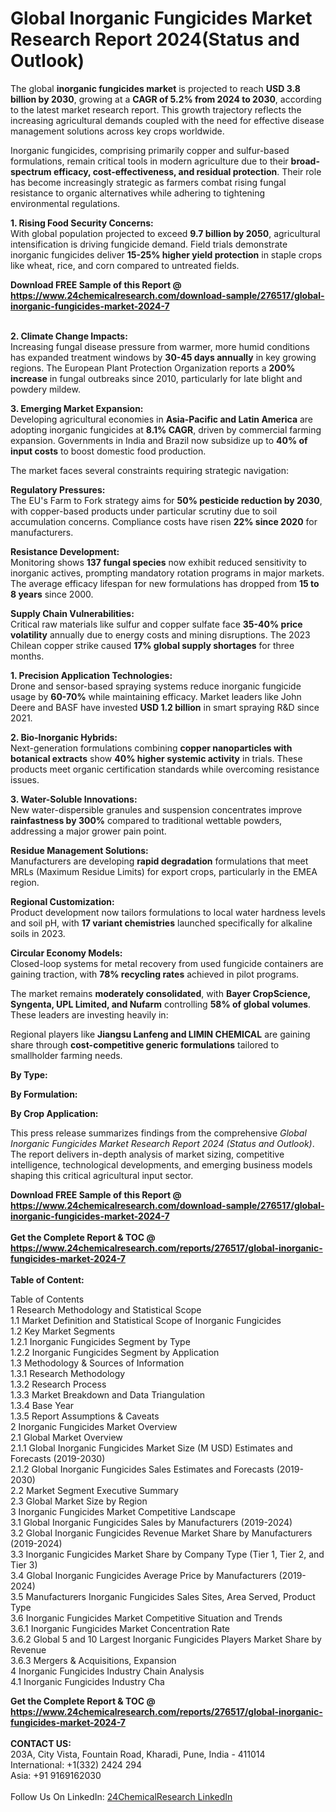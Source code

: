 <h1>Global Inorganic Fungicides Market Research Report 2024(Status and Outlook)</h1><p>The global <strong>inorganic fungicides market</strong> is projected to reach <strong>USD 3.8 billion by 2030</strong>, growing at a <strong>CAGR of 5.2% from 2024 to 2030</strong>, according to the latest market research report. This growth trajectory reflects the increasing agricultural demands coupled with the need for effective disease management solutions across key crops worldwide.</p><p>Inorganic fungicides, comprising primarily copper and sulfur-based formulations, remain critical tools in modern agriculture due to their <strong>broad-spectrum efficacy, cost-effectiveness, and residual protection</strong>. Their role has become increasingly strategic as farmers combat rising fungal resistance to organic alternatives while adhering to tightening environmental regulations.</p><p><strong>1. Rising Food Security Concerns:</strong><br>
With global population projected to exceed <strong>9.7 billion by 2050</strong>, agricultural intensification is driving fungicide demand. Field trials demonstrate inorganic fungicides deliver <strong>15-25% higher yield protection</strong> in staple crops like wheat, rice, and corn compared to untreated fields.</p><div><b>Download FREE Sample of this Report @ 
            <a href="https://www.24chemicalresearch.com/download-sample/276517/global-inorganic-fungicides-market-2024-7">
            https://www.24chemicalresearch.com/download-sample/276517/global-inorganic-fungicides-market-2024-7</a></b></div><br><p><strong>2. Climate Change Impacts:</strong><br>
Increasing fungal disease pressure from warmer, more humid conditions has expanded treatment windows by <strong>30-45 days annually</strong> in key growing regions. The European Plant Protection Organization reports a <strong>200% increase</strong> in fungal outbreaks since 2010, particularly for late blight and powdery mildew.</p><p><strong>3. Emerging Market Expansion:</strong><br>
Developing agricultural economies in <strong>Asia-Pacific and Latin America</strong> are adopting inorganic fungicides at <strong>8.1% CAGR</strong>, driven by commercial farming expansion. Governments in India and Brazil now subsidize up to <strong>40% of input costs</strong> to boost domestic food production.</p><p>The market faces several constraints requiring strategic navigation:</p><p><strong>Regulatory Pressures:</strong><br>
	The EU's Farm to Fork strategy aims for <strong>50% pesticide reduction by 2030</strong>, with copper-based products under particular scrutiny due to soil accumulation concerns. Compliance costs have risen <strong>22% since 2020</strong> for manufacturers.</p><p><strong>Resistance Development:</strong><br>
	Monitoring shows <strong>137 fungal species</strong> now exhibit reduced sensitivity to inorganic actives, prompting mandatory rotation programs in major markets. The average efficacy lifespan for new formulations has dropped from <strong>15 to 8 years</strong> since 2000.</p><p><strong>Supply Chain Vulnerabilities:</strong><br>
	Critical raw materials like sulfur and copper sulfate face <strong>35-40% price volatility</strong> annually due to energy costs and mining disruptions. The 2023 Chilean copper strike caused <strong>17% global supply shortages</strong> for three months.</p><p><strong>1. Precision Application Technologies:</strong><br>
Drone and sensor-based spraying systems reduce inorganic fungicide usage by <strong>60-70%</strong> while maintaining efficacy. Market leaders like John Deere and BASF have invested <strong>USD 1.2 billion</strong> in smart spraying R&amp;D since 2021.</p><p><strong>2. Bio-Inorganic Hybrids:</strong><br>
Next-generation formulations combining <strong>copper nanoparticles with botanical extracts</strong> show <strong>40% higher systemic activity</strong> in trials. These products meet organic certification standards while overcoming resistance issues.</p><p><strong>3. Water-Soluble Innovations:</strong><br>
New water-dispersible granules and suspension concentrates improve <strong>rainfastness by 300%</strong> compared to traditional wettable powders, addressing a major grower pain point.</p><p><strong>Residue Management Solutions:</strong><br>
	Manufacturers are developing <strong>rapid degradation</strong> formulations that meet MRLs (Maximum Residue Limits) for export crops, particularly in the EMEA region.</p><p><strong>Regional Customization:</strong><br>
	Product development now tailors formulations to local water hardness levels and soil pH, with <strong>17 variant chemistries</strong> launched specifically for alkaline soils in 2023.</p><p><strong>Circular Economy Models:</strong><br>
	Closed-loop systems for metal recovery from used fungicide containers are gaining traction, with <strong>78% recycling rates</strong> achieved in pilot programs.</p><p>The market remains <strong>moderately consolidated</strong>, with <strong>Bayer CropScience, Syngenta, UPL Limited, and Nufarm</strong> controlling <strong>58% of global volumes</strong>. These leaders are investing heavily in:</p><p>Regional players like <strong>Jiangsu Lanfeng and LIMIN CHEMICAL</strong> are gaining share through <strong>cost-competitive generic formulations</strong> tailored to smallholder farming needs.</p><p><strong>By Type:</strong></p><p><strong>By Formulation:</strong></p><p><strong>By Crop Application:</strong></p><p>This press release summarizes findings from the comprehensive <em>Global Inorganic Fungicides Market Research Report 2024 (Status and Outlook)</em>. The report delivers in-depth analysis of market sizing, competitive intelligence, technological developments, and emerging business models shaping this critical agricultural input sector.</p><div><b>Download FREE Sample of this Report @ 
            <a href="https://www.24chemicalresearch.com/download-sample/276517/global-inorganic-fungicides-market-2024-7">
            https://www.24chemicalresearch.com/download-sample/276517/global-inorganic-fungicides-market-2024-7</a></b></div><br><div><b>Get the Complete Report & TOC @ 
            <a href="https://www.24chemicalresearch.com/reports/276517/global-inorganic-fungicides-market-2024-7">
            https://www.24chemicalresearch.com/reports/276517/global-inorganic-fungicides-market-2024-7</a></b></div><br>
            <b>Table of Content:</b><p>Table of Contents<br />
1 Research Methodology and Statistical Scope<br />
1.1 Market Definition and Statistical Scope of Inorganic Fungicides<br />
1.2 Key Market Segments<br />
1.2.1 Inorganic Fungicides Segment by Type<br />
1.2.2 Inorganic Fungicides Segment by Application<br />
1.3 Methodology & Sources of Information<br />
1.3.1 Research Methodology<br />
1.3.2 Research Process<br />
1.3.3 Market Breakdown and Data Triangulation<br />
1.3.4 Base Year<br />
1.3.5 Report Assumptions & Caveats<br />
2 Inorganic Fungicides Market Overview<br />
2.1 Global Market Overview<br />
2.1.1 Global Inorganic Fungicides Market Size (M USD) Estimates and Forecasts (2019-2030)<br />
2.1.2 Global Inorganic Fungicides Sales Estimates and Forecasts (2019-2030)<br />
2.2 Market Segment Executive Summary<br />
2.3 Global Market Size by Region<br />
3 Inorganic Fungicides Market Competitive Landscape<br />
3.1 Global Inorganic Fungicides Sales by Manufacturers (2019-2024)<br />
3.2 Global Inorganic Fungicides Revenue Market Share by Manufacturers (2019-2024)<br />
3.3 Inorganic Fungicides Market Share by Company Type (Tier 1, Tier 2, and Tier 3)<br />
3.4 Global Inorganic Fungicides Average Price by Manufacturers (2019-2024)<br />
3.5 Manufacturers Inorganic Fungicides Sales Sites, Area Served, Product Type<br />
3.6 Inorganic Fungicides Market Competitive Situation and Trends<br />
3.6.1 Inorganic Fungicides Market Concentration Rate<br />
3.6.2 Global 5 and 10 Largest Inorganic Fungicides Players Market Share by Revenue<br />
3.6.3 Mergers & Acquisitions, Expansion<br />
4 Inorganic Fungicides Industry Chain Analysis<br />
4.1 Inorganic Fungicides Industry Cha</p><div><b>Get the Complete Report & TOC @ 
            <a href="https://www.24chemicalresearch.com/reports/276517/global-inorganic-fungicides-market-2024-7">
            https://www.24chemicalresearch.com/reports/276517/global-inorganic-fungicides-market-2024-7</a></b></div><br><b>CONTACT US:</b><br>
            203A, City Vista, Fountain Road, Kharadi, Pune, India - 411014<br>
            International: +1(332) 2424 294<br>
            Asia: +91 9169162030 <br><br>
            Follow Us On LinkedIn: <a href="https://www.linkedin.com/company/24chemicalresearch/">24ChemicalResearch LinkedIn</a>